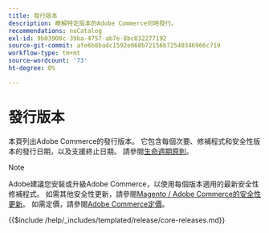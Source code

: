 ```yaml
---
title: 發行版本
description: 瞭解特定版本的Adobe Commerce何時發行。
recommendations: noCatalog
exl-id: 9b03900c-39ba-4757-ab7e-8bc832277192
source-git-commit: afe6b8ba4c1592e068b72156b72540346966c719
workflow-type: tm+mt
source-wordcount: '73'
ht-degree: 0%

---
```


# 發行版本

本頁列出Adobe Commerce的發行版本。 它包含每個次要、修補程式和安全性版本的發行日期，以及支援終止日期。 請參閱[生命週期原則](lifecycle-policy.md)。

>[!NOTE]
>
>Adobe建議您安裝或升級Adobe Commerce，以使用每個版本適用的最新安全性修補程式。
>如需其他安全性更新，請參閱[Magento / Adobe Commerce的安全性更新](https://helpx.adobe.com/security/products/magento.html)。
>如需定價，請參閱[Adobe Commerce定價](https://business.adobe.com/products/magento/pricing.html)。

{{$include /help/_includes/templated/release/core-releases.md}}
